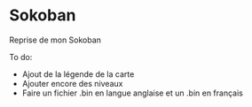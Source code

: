 # Sokoban
Reprise de mon Sokoban

To do:

- Ajout de la légende de la carte
- Ajouter encore des niveaux
- Faire un fichier .bin en langue anglaise et un .bin en français
